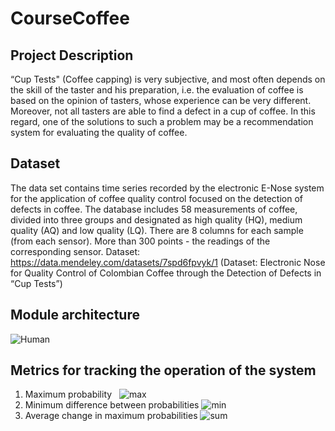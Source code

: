 # CourseCoffee

## Project Description
“Cup Tests" (Coffee capping) is very subjective, and most often depends on the skill of the taster and his preparation, i.e. the evaluation of coffee is based on the opinion of tasters, whose experience can be very different. Moreover, not all tasters are able to find a defect in a cup of coffee. In this regard, one of the solutions to such a problem may be a recommendation system for evaluating the quality of coffee.

## Dataset
The data set contains time series recorded by the electronic E-Nose system for the application of coffee quality control focused on the detection of defects in coffee. The database includes 58 measurements of coffee, divided into three groups and designated as high quality (HQ), medium quality (AQ) and low quality (LQ). There are 8 columns for each sample (from each sensor). More than 300 points - the readings of the corresponding sensor.
Dataset: https://data.mendeley.com/datasets/7spd6fpvyk/1 (Dataset: Electronic Nose for Quality Control of Colombian Coffee through the Detection of Defects in “Cup Tests”) 

## Module architecture

![Human](https://user-images.githubusercontent.com/114859682/233766875-3c2723e6-f892-4c2c-ac70-7569a47be3f5.png)

## Metrics for tracking the operation of the system
1. Maximum probability
&nbsp;
![max](https://github.com/Tatiana655/CourseCoffee/assets/114859682/0fb29591-b831-4c5b-b809-7fa406836e0e)
2. Minimum difference between probabilities
![min](https://github.com/Tatiana655/CourseCoffee/assets/114859682/107c816c-fca3-428b-8986-6896df3bb2c3)
3. Average change in maximum probabilities
![sum](https://github.com/Tatiana655/CourseCoffee/assets/114859682/cbf550bd-bd40-482f-9d21-c099294c9c7c)
